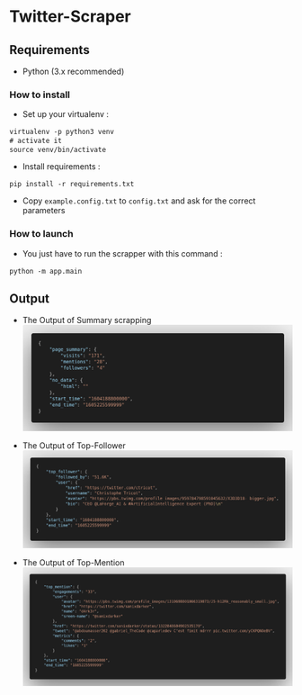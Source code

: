 # Twitter-Scraper

## Requirements

- Python (3.x recommended)


### How to install

- Set up your virtualenv : 
```shell
virtualenv -p python3 venv
# activate it
source venv/bin/activate
```

- Install requirements :
```shell
pip install -r requirements.txt
```

- Copy `example.config.txt` to `config.txt` and ask for the correct parameters

### How to launch

- You just have to run the scrapper with this command :
```shell
python -m app.main
```


## Output

- The Output of Summary scrapping
![summary](./img/page_summary.png)

- The Output of Top-Follower
![top-follower](./img/top_follower.png)

- The Output of Top-Mention
![top-mention](./img/top_mention.png)
